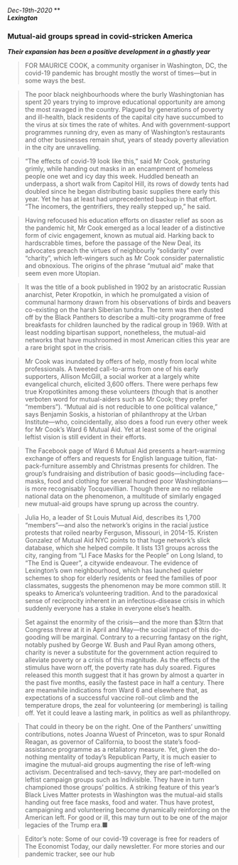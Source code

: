 *Dec-19th-2020*
**
<br>
***Lexington***
### Mutual-aid groups spread in covid-stricken America
***Their expansion has been a positive development in a ghastly year***
<br>
> FOR MAURICE COOK, a community organiser in Washington, DC, the covid-19 pandemic has brought mostly the worst of times—but in some ways the best.

> The poor black neighbourhoods where the burly Washingtonian has spent 20 years trying to improve educational opportunity are among the most ravaged in the country. Plagued by generations of poverty and ill-health, black residents of the capital city have succumbed to the virus at six times the rate of whites. And with government-support programmes running dry, even as many of Washington’s restaurants and other businesses remain shut, years of steady poverty alleviation in the city are unravelling.

> “The effects of covid-19 look like this,” said Mr Cook, gesturing grimly, while handing out masks in an encampment of homeless people one wet and icy day this week. Huddled beneath an underpass, a short walk from Capitol Hill, its rows of dowdy tents had doubled since he began distributing basic supplies there early this year. Yet he has at least had unprecedented backup in that effort. “The incomers, the gentrifiers, they really stepped up,” he said.

> Having refocused his education efforts on disaster relief as soon as the pandemic hit, Mr Cook emerged as a local leader of a distinctive form of civic engagement, known as mutual aid. Harking back to hardscrabble times, before the passage of the New Deal, its advocates preach the virtues of neighbourly “solidarity” over “charity”, which left-wingers such as Mr Cook consider paternalistic and obnoxious. The origins of the phrase “mutual aid” make that seem even more Utopian.

> It was the title of a book published in 1902 by an aristocratic Russian anarchist, Peter Kropotkin, in which he promulgated a vision of communal harmony drawn from his observations of birds and beavers co-existing on the harsh Siberian tundra. The term was then dusted off by the Black Panthers to describe a multi-city programme of free breakfasts for children launched by the radical group in 1969. With at least nodding bipartisan support, nonetheless, the mutual-aid networks that have mushroomed in most American cities this year are a rare bright spot in the crisis.

> Mr Cook was inundated by offers of help, mostly from local white professionals. A tweeted call-to-arms from one of his early supporters, Allison McGill, a social worker at a largely white evangelical church, elicited 3,600 offers. There were perhaps few true Kropotkinites among these volunteers (though that is another verboten word for mutual-aiders such as Mr Cook; they prefer “members”). “Mutual aid is not reducible to one political valance,” says Benjamin Soskis, a historian of philanthropy at the Urban Institute—who, coincidentally, also does a food run every other week for Mr Cook’s Ward 6 Mutual Aid. Yet at least some of the original leftist vision is still evident in their efforts.

> The Facebook page of Ward 6 Mutual Aid presents a heart-warming exchange of offers and requests for English language tuition, flat-pack-furniture assembly and Christmas presents for children. The group’s fundraising and distribution of basic goods—including face-masks, food and clothing for several hundred poor Washingtonians—is more recognisably Tocquevillian. Though there are no reliable national data on the phenomenon, a multitude of similarly engaged new mutual-aid groups have sprung up across the country.

> Julia Ho, a leader of St Louis Mutual Aid, describes its 1,700 “members”—and also the network’s origins in the racial justice protests that roiled nearby Ferguson, Missouri, in 2014-15. Kristen Gonzalez of Mutual Aid NYC points to that huge network’s slick database, which she helped compile. It lists 131 groups across the city, ranging from “LI Face Masks for the People” on Long Island, to “The End is Queer”, a citywide endeavour. The evidence of Lexington’s own neighbourhood, which has launched quieter schemes to shop for elderly residents or feed the families of poor classmates, suggests the phenomenon may be more common still. It speaks to America’s volunteering tradition. And to the paradoxical sense of reciprocity inherent in an infectious-disease crisis in which suddenly everyone has a stake in everyone else’s health.

> Set against the enormity of the crisis—and the more than $3trn that Congress threw at it in April and May—the social impact of this do-gooding will be marginal. Contrary to a recurring fantasy on the right, notably pushed by George W. Bush and Paul Ryan among others, charity is never a substitute for the government action required to alleviate poverty or a crisis of this magnitude. As the effects of the stimulus have worn off, the poverty rate has duly soared. Figures released this month suggest that it has grown by almost a quarter in the past five months, easily the fastest pace in half a century. There are meanwhile indications from Ward 6 and elsewhere that, as expectations of a successful vaccine roll-out climb and the temperature drops, the zeal for volunteering (or membering) is tailing off. Yet it could leave a lasting mark, in politics as well as philanthropy.

> That could in theory be on the right. One of the Panthers’ unwitting contributions, notes Joanna Wuest of Princeton, was to spur Ronald Reagan, as governor of California, to boost the state’s food-assistance programme as a retaliatory measure. Yet, given the do-nothing mentality of today’s Republican Party, it is much easier to imagine the mutual-aid groups augmenting the rise of left-wing activism. Decentralised and tech-savvy, they are part-modelled on leftist campaign groups such as Indivisible. They have in turn championed those groups’ politics. A striking feature of this year’s Black Lives Matter protests in Washington was the mutual-aid stalls handing out free face masks, food and water. Thus have protest, campaigning and volunteering become dynamically reinforcing on the American left. For good or ill, this may turn out to be one of the major legacies of the Trump era.■

> Editor’s note: Some of our covid-19 coverage is free for readers of The Economist Today, our daily newsletter. For more stories and our pandemic tracker, see our hub

